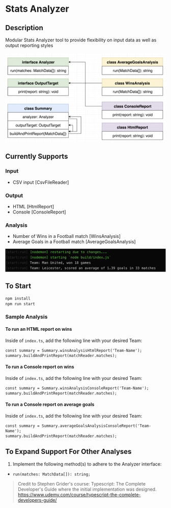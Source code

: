 # Stats Analyzer

## Description
Modular Stats Analyzer tool to provide flexibility on input data as well as output reporting styles

![Design Summary](images/composition-design.png)

## Currently Supports

### Input
* CSV input [CsvFileReader]

### Output
* HTML [HtmlReport]
* Console [ConsoleReport]

### Analysis
* Number of Wins in a Football match [WinsAnalysis]
* Average Goals in a Football match [AverageGoalsAnalysis]

![Analysis Output](images/console-output.png)

## To Start
`npm install`  
`npm run start`  

### Sample Analysis
#### To run an HTML report on wins
Inside of `index.ts`, add the following line with your desired Team:
```
const summary = Summary.winsAnalysisHtmlReport('Team-Name');
summary.buildAndPrintReport(matchReader.matches);
```

#### To run a Console report on wins
Inside of `index.ts`, add the following line with your desired Team:
```
const summary = Summary.winsAnalysisConsoleReport('Team-Name');
summary.buildAndPrintReport(matchReader.matches);
```

#### To run a Console report on average goals
Inside of `index.ts`, add the following line with your desired Team:
```
const summary = Summary.averageGoalsAnalysisConsoleReport('Team-Name');
summary.buildAndPrintReport(matchReader.matches);
```

## To Expand Support For Other Analyses
1. Implement the following method(s) to adhere to the Analyzer interface:
* `run(matches: MatchData[]): string;`

> Credit to Stephen Grider's course: Typescript: The Complete Developer's Guide where the initial implementation was designed.
> https://www.udemy.com/course/typescript-the-complete-developers-guide/